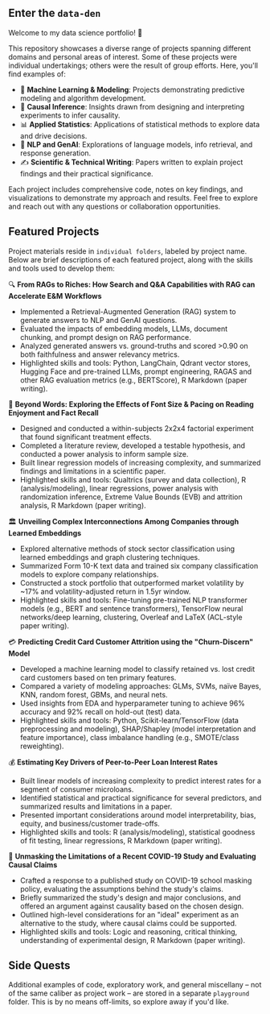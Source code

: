 ## Enter the `data-den`

Welcome to my data science portfolio! :wave:

This repository showcases a diverse range of projects spanning different domains and personal areas of interest. Some of these projects were individual undertakings; others were the result of group efforts. Here, you'll find examples of:

- :robot: **Machine Learning & Modeling**: Projects demonstrating predictive modeling and algorithm development.
- :test_tube: **Causal Inference**: Insights drawn from designing and interpreting experiments to infer causality.
- :bar_chart: **Applied Statistics**: Applications of statistical methods to explore data and drive decisions.
- :speech_balloon: **NLP and GenAI**: Explorations of language models, info retrieval, and response generation.
- :writing_hand: **Scientific & Technical Writing**: Papers written to explain project findings and their practical significance.

Each project includes comprehensive code, notes on key findings, and visualizations to demonstrate my approach and results. Feel free to explore and reach out with any questions or collaboration opportunities.

## Featured Projects

Project materials reside in `individual folders`, labeled by project name. Below are brief descriptions of each featured project, along with the skills and tools used to develop them:

:mag: **From RAGs to Riches: How Search and Q&A Capabilities with RAG can Accelerate E&M Workflows**
- Implemented a Retrieval-Augmented Generation (RAG) system to generate answers to NLP and GenAI questions.
- Evaluated the impacts of embedding models, LLMs, document chunking, and prompt design on RAG performance.
- Analyzed generated answers vs. ground-truths and scored >0.90 on both faithfulness and answer relevancy metrics.
- Highlighted skills and tools: Python, LangChain, Qdrant vector stores, Hugging Face and pre-trained LLMs, prompt engineering, RAGAS and other RAG evaluation metrics (e.g., BERTScore), R Markdown (paper writing).

:open_book: **Beyond Words: Exploring the Effects of Font Size & Pacing on Reading Enjoyment and Fact Recall**
- Designed and conducted a within-subjects 2x2x4 factorial experiment that found significant treatment effects.
- Completed a literature review, developed a testable hypothesis, and conducted a power analysis to inform sample size.
- Built linear regression models of increasing complexity, and summarized findings and limitations in a scientific paper.
- Highlighted skills and tools: Qualtrics (survey and data collection), R (analysis/modeling), linear regressions, power analysis with randomization inference, Extreme Value Bounds (EVB) and attrition analysis, R Markdown (paper writing).

:classical_building: **Unveiling Complex Interconnections Among Companies through Learned Embeddings**
- Explored alternative methods of stock sector classification using learned embeddings and graph clustering techniques.
- Summarized Form 10-K text data and trained six company classification models to explore company relationships.
- Constructed a stock portfolio that outperformed market volatility by ~17% and volatility-adjusted return in 1.5yr window.
- Highlighted skills and tools: Fine-tuning pre-trained NLP transformer models (e.g., BERT and sentence transformers), TensorFlow neural networks/deep learning, clustering, Overleaf and LaTeX (ACL-style paper writing).

:credit_card: **Predicting Credit Card Customer Attrition using the "Churn-Discern" Model**
- Developed a machine learning model to classify retained vs. lost credit card customers based on ten primary features.
- Compared a variety of modeling approaches: GLMs, SVMs, naïve Bayes, KNN, random forest, GBMs, and neural nets.
- Used insights from EDA and hyperparameter tuning to achieve 96% accuracy and 92% recall on hold-out (test) data.
- Highlighted skills and tools: Python, Scikit-learn/TensorFlow (data preprocessing and modeling), SHAP/Shapley (model interpretation and feature importance), class imbalance handling (e.g., SMOTE/class reweighting).

:moneybag: **Estimating Key Drivers of Peer-to-Peer Loan Interest Rates**
- Built linear models of increasing complexity to predict interest rates for a segment of consumer microloans.
- Identified statistical and practical significance for several predictors, and summarized results and limitations in a paper.
- Presented important considerations around model interpretability, bias, equity, and business/customer trade-offs.
- Highlighted skills and tools: R (analysis/modeling), statistical goodness of fit testing, linear regressions, R Markdown (paper writing).

:page_with_curl: **Unmasking the Limitations of a Recent COVID-19 Study and Evaluating Causal Claims**
- Crafted a response to a published study on COVID-19 school masking policy, evaluating the assumptions behind the study's claims.
- Briefly summarized the study's design and major conclusions, and offered an argument against causality based on the chosen design.
- Outlined high-level considerations for an "ideal" experiment as an alternative to the study, where causal claims could be supported.
- Highlighted skills and tools: Logic and reasoning, critical thinking, understanding of experimental design, R Markdown (paper writing).

## Side Quests

Additional examples of code, exploratory work, and general miscellany – not of the same caliber as project work – are stored in a separate `playground` folder. This is by no means off-limits, so explore away if you'd like.

